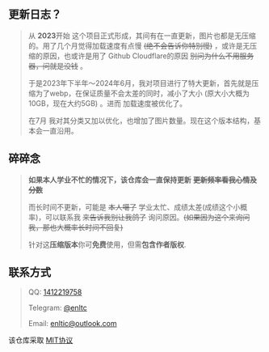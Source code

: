 ## 更新日志？
>
> 从 **2023**开始 这个项目正式形成，其间有在一直更新，图片也都是无压缩的。用了几个月觉得加载速度有点慢 ~~(绝不会告诉你特别慢)~~ ，或许是无压缩的原因，也或许是用了 Github Cloudflare的原因 ~~别问为什么不用服务器，问就是没钱~~ 。
>
> 于是2023年下半年～2024年6月，我对项目进行了特大更新，首先就是压缩为了webp，在保证质量不会太差的同时，减小了大小 (原大小大概为10GB，现在大约5GB) 。进而 加载速度被优化了。
>
> 在7月 我对其分类又加以优化，也增加了图片数量。现在这个版本结构，基本会一直沿用。

## 碎碎念
>
> **如果本人学业不忙的情况下，该仓库会一直保持更新** **~~更新频率看我心情及分数~~**
>
> 而长时间不更新，可能是 ~~本人噶了~~ 学业太忙、成绩太差(成绩这个小概率)，可以联系我 ~~来告诉我别让我鸽了~~ 询问原因。~~(如果因为这个来询问我，那也大概率长时间不回复)~~
>
>针对这**压缩版本**你可**免费**使用，但需**包含作者版权**.

## 联系方式
>
> QQ: [1412219758](mqqwpa://im/chat?chat_type=wpa&uin=1412219758)
>
> Telegram: [@enltc](https://t.me/enltc)
>
> Email: [enltic@outlook.com](mailto:enltic@outlook.com)

该仓库采取 [MIT协议](LICENSE)
